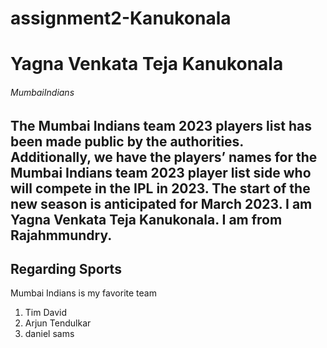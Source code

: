 # assignment2-Kanukonala
# Yagna Venkata Teja Kanukonala
###### MumbaiIndians
The Mumbai Indians team 2023 players list has been made public by the authorities. Additionally, we have the players’ names for the Mumbai Indians team 2023 player list side who will compete in the IPL in 2023. The start of the new season is anticipated for March 2023.
**I am Yagna Venkata Teja Kanukonala.**
**I am from Rajahmmundry.**
---
## Regarding Sports

Mumbai Indians is my favorite team

1. Tim David
2. Arjun Tendulkar 
3. daniel sams
